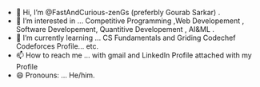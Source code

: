 - 👋 Hi, I’m @FastAndCurious-zenGs (preferbly Gourab Sarkar) .
- 👀 I’m interested in ... Competitive Programming ,Web Developement , Software Developement, Quantitive Developement , AI&ML .
- 🌱 I’m currently learning ... CS Fundamentals and Griding Codechef Codeforces Profile... etc.
- 📫 How to reach me ... with gmail and LinkedIn Profile attached with my Profile
- 😄 Pronouns: ... He/him.

<!---
FastAndCurious-zenGs/FastAndCurious-zenGs is a ✨ special ✨ repository because its `README.md` (this file) appears on your GitHub profile.
You can click the Preview link to take a look at your changes.
--->

